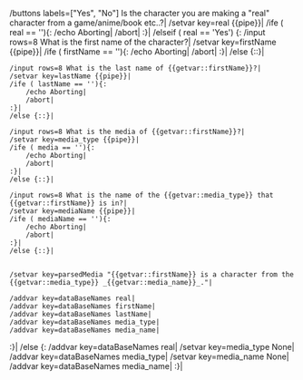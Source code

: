 /buttons labels=["Yes", "No"] Is the character you are making a "real" character from a game/anime/book etc..?|
/setvar key=real {{pipe}}|
/ife ( real == ''){:
	/echo Aborting|
	/abort|
:}|
/elseif ( real == 'Yes') {:
	/input rows=8 What is the first name of the character?|
	/setvar key=firstName {{pipe}}|
	/ife ( firstName == ''){:
		/echo Aborting|
		/abort|
	:}|
	/else {::}|

	/input rows=8 What is the last name of {{getvar::firstName}}?|
	/setvar key=lastName {{pipe}}|
	/ife ( lastName == ''){:
		/echo Aborting|
		/abort|
	:}|
	/else {::}|

	/input rows=8 What is the media of {{getvar::firstName}}?|
	/setvar key=media_type {{pipe}}|
	/ife ( media == ''){:
		/echo Aborting|
		/abort|
	:}|
	/else {::}|

	/input rows=8 What is the name of the {{getvar::media_type}} that {{getvar::firstName}} is in?|
	/setvar key=mediaName {{pipe}}|
	/ife ( mediaName == ''){:
		/echo Aborting|
		/abort|
	:}|
	/else {::}|
	
	
	/setvar key=parsedMedia "{{getvar::firstName}} is a character from the {{getvar::media_type}} _{{getvar::media_name}}_."|
	
	/addvar key=dataBaseNames real|
	/addvar key=dataBaseNames firstName|
	/addvar key=dataBaseNames lastName|
	/addvar key=dataBaseNames media_type|
	/addvar key=dataBaseNames media_name|
:}|
/else {:
	/addvar key=dataBaseNames real|
	/setvar key=media_type None|
	/addvar key=dataBaseNames media_type|
	/setvar key=media_name None|
	/addvar key=dataBaseNames media_name|
:}|
